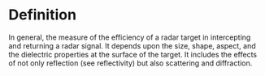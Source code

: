 # Definition

In general, the measure of the efficiency of a radar target in
intercepting and returning a radar signal. It depends upon the size,
shape, aspect, and the dielectric properties at the surface of the
target. It includes the effects of not only reflection (see
reflectivity) but also scattering and diffraction.

